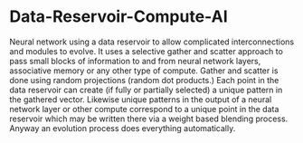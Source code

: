 # Data-Reservoir-Compute-AI
Neural network using a data reservoir to allow complicated interconnections and modules to evolve.
It uses a selective gather and scatter approach to pass small blocks of information to and from neural network layers, associative memory or any other type of compute. Gather and scatter is done using random projections (random dot products.) Each point in the data reservoir can create (if fully or partially selected) a unique pattern in the gathered vector.  Likewise unique patterns in the output of a neural network layer or other compute correspond to a unique point in the data reservoir which may be written there via a weight based blending process.
Anyway an evolution process does everything automatically.
